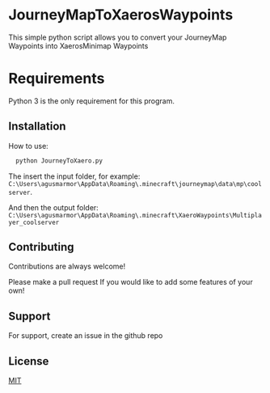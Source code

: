 
# JourneyMapToXaerosWaypoints

This simple python script allows you to convert your JourneyMap Waypoints into XaerosMinimap Waypoints

# Requirements

Python 3 is the only requirement for this program. 




## Installation
How to use:

```bash
  python JourneyToXaero.py
```
The insert the input folder, for example: `C:\Users\agusmarmor\AppData\Roaming\.minecraft\journeymap\data\mp\coolserver`. 

And then the output folder: `C:\Users\agusmarmor\AppData\Roaming\.minecraft\XaeroWaypoints\Multiplayer_coolserver`

## Contributing

Contributions are always welcome!

Please make a pull request If you would like to add some features of your own!


## Support

For support, create an issue in the github repo

## License
[MIT](https://choosealicense.com/licenses/mit/)
